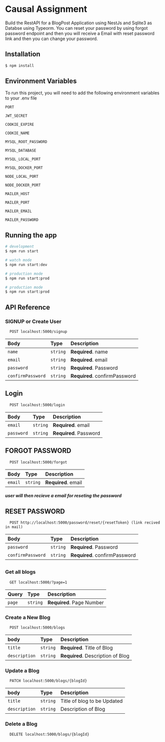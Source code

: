 
# Causal Assignment

Build the RestAPI for a BlogPost Application using NestJs and Sqlite3 as Databse using Typeorm.
You can reset your password by using forgot password endpoint and then you will receive a Email with reset password link and then you can change your password.



## Installation

```bash
$ npm install
```

## Environment Variables

To run this project, you will need to add the following environment variables to your .env file

`PORT`

`JWT_SECRET`

`COOKIE_EXPIRE`

`COOKIE_NAME`

`MYSQL_ROOT_PASSWORD`

`MYSQL_DATABASE`

`MYSQL_LOCAL_PORT`

`MYSQL_DOCKER_PORT`

`NODE_LOCAL_PORT`

`NODE_DOCKER_PORT`

`MAILER_HOST`

`MAILER_PORT`

`MAILER_EMAIL`

`MAILER_PASSWORD`


## Running the app

```bash
# development
$ npm run start

# watch mode
$ npm run start:dev

# production mode
$ npm run start:prod

# production mode
$ npm run start:prod
```




## API Reference

### SIGNUP or Create User

```http
  POST localhost:5000/signup
```

| Body | Type     | Description                |
| :-------- | :------- | :------------------------- |
| `name` | `string` | **Required**. name |
| `email` | `string` | **Required**. email |
| `password` | `string` | **Required**. Password |
| `confirmPassword` | `string` | **Required**. confirmPassword |

## Login

```http
  POST localhost:5000/login
```

| Body | Type     | Description                |
| :-------- | :------- | :------------------------- |
| `email` | `string` | **Required**. email |
| `password` | `string` | **Required**. Password |


## FORGOT PASSWORD

```http
  POST localhost:5000/forgot
```

| Body | Type     | Description                |
| :-------- | :------- | :------------------------- |
| `email` | `string` | **Required**. email |
 
#####  user will then recieve a email for reseting the password
 

## RESET PASSWORD

```http
  POST http://localhost:5000/password/reset/{resetToken} (link recived in mail)
```

| Body | Type     | Description                |
| :-------- | :------- | :------------------------- |
| `password` | `string` | **Required**. Password |
| `confirmPassword` | `string` | **Required**. confirmPassword |
 




 
##
##
### Get all blogs

```http
  GET localhost:5000/?page=1
```

| Query | Type     | Description                |
| :-------- | :------- | :------------------------- |
| `page` | `string` | **Required**. Page Number |

### Create a New Blog

```http
  POST localhost:5000/blogs
```

| body | Type     | Description                       |
| :-------- | :------- | :-------------------------------- |
| `title`      | `string` | **Required**. Title of Blog |
| `description`      | `string` | **Required**. Description of Blog |


### Update a Blog
```http
  PATCH localhost:5000/blogs/{blogId}
```

| body | Type     | Description                       |
| :-------- | :------- | :-------------------------------- |
| `title`      | `string` | Title of blog to be Updated |
| `description`      | `string` | Description of Blog |

### Delete a Blog
```http
  DELETE localhost:5000/blogs/{blogId}
```



